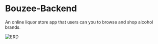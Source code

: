 # Bouzee-Backend

An online liquor store app that users can you to browse and shop alcohol brands.

![ERD](https://i.imgur.com/Nhmc9Mz.png)

<!--
# Stonks Trader

A stock research application

![StockBanner](https://i.imgur.com/KSIzowt.jpg)

### Date: 9/14/2022

#### By: Matthew Scott

#### [Trello](https://trello.com/b/xFQzgvSQ/stonkstrader) | [LinkedIn](https://www.linkedin.com/in/matthew-scott95/) | [GitHub](https://github.com/gr8tscott) | [Backend](https://github.com/gr8tscott/Stonks-Trader-Backend)

---

### **_Description_**

#### Matt Trader is a stock research app with the ability to track stock market activity, view earnings, read news articles, create/edit watchlists for your favorite stocks, and make paper trades to track your progress.


##### You can check out the project [here](https://weebmanga.herokuapp.com/) on heroku.

---

### **_Technologies Used_**

##### Finnhub API, HTML, CSS, JavaScript, React.js, Postgress, Express, Node.js, and Heroku

---

### **_Screenshots_**

![PortfolioScreenshot](https://i.imgur.com/upKuRHo.png)
![WatchlistScreenshot](https://i.imgur.com/68vQHAS.png)
![ResearchScreenshot](https://i.imgur.com/kq3cXZm.png)

---

### **_Future Updates_**

- [] Additional financial data for Research page
- [] Bar Charts on Research page
- [] Chart on Portfolio page tracking paper-trading performance
- [] Add bottom quote search bar to bottom of watchlists
- [] Database to keep track of past purchased stocks
- [] Trade history

---

### **_Credits_**

##### Financial API data from [Finnhub](https://finnhub.io/docs/api/quote)

##### Initial setup and routes made easy by [npmjs](https://www.npmjs.com/package/finnhub)

##### Image links made easy by [imgur](https://imgur.com/)

##### Component Heirarchy Diagram [Draw.io](https://app.diagrams.net/)

##### Entity Relationship Diagram [Draw.io](https://app.diagrams.net/)

##### Deployment by [Heroku](https://dashboard.heroku.com/)  -->
